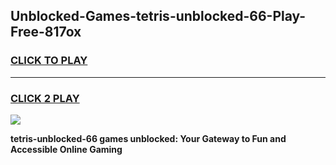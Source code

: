 
## Unblocked-Games-tetris-unblocked-66-Play-Free-817ox
<h3>
<a href="https://premium76.site?title=tetris-unblocked-66&ref=17A">CLICK TO PLAY</a></h3>
<hr>

<h3>
<a href="https://premium76.site?title=tetris-unblocked-66&ref=17A">CLICK 2 PLAY</a>
  
</h3>

<a href="https://premium76.site?title=tetris-unblocked-66&ref=17A"><img src="https://clearcache.store/games.png"></a>


**tetris-unblocked-66 games unblocked: Your Gateway to Fun and Accessible Online Gaming**
